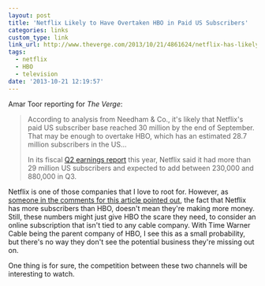 ```yaml
---
layout: post
title: 'Netflix Likely to Have Overtaken HBO in Paid US Subscribers'
categories: links
custom_type: link
link_url: http://www.theverge.com/2013/10/21/4861624/netflix-has-likely-overtaken-hbo-in-paid-us-subscribers-analysts-say
tags:
  - netflix
  - HBO
  - television
date: '2013-10-21 12:19:57'
---
```

Amar Toor reporting for *The Verge*:

>According to analysis from Needham & Co., it's likely that Netflix's paid US subscriber base reached 30 million by the end of September. That may be enough to overtake HBO, which has an estimated 28.7 million subscribers in the US…
>
>In its fiscal [Q2 earnings report](http://www.theverge.com/2013/7/22/4545446/netflix-q2-2013-earnings) this year, Netflix said it had more than 29 million US subscribers and expected to add between 230,000 and 880,000 in Q3.

Netflix is one of those companies that I love to root for. However, as [someone in the comments for this article pointed out](http://www.theverge.com/2013/10/21/4861624/netflix-has-likely-overtaken-hbo-in-paid-us-subscribers-analysts-say#192210067), the fact that Netflix has more subscribers than HBO, doesn't mean they're making more money. Still, these numbers might just give HBO the scare they need, to consider an online subscription that isn't tied to any cable company. With Time Warner Cable being the parent company of HBO, I see this as a small probability, but there's no way they don't see the potential business they're missing out on.

One thing is for sure, the competition between these two channels will be interesting to watch.
